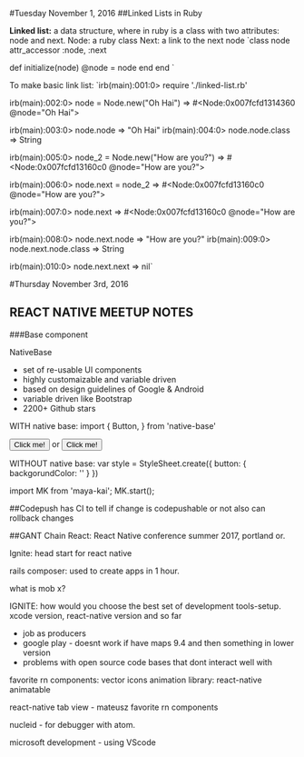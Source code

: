 #Tuesday November 1, 2016
##Linked Lists in Ruby

**Linked list:** a data structure, where in ruby is a class with two attributes: node and next.
Node: a ruby class
Next: a link to the next node
`class node
  attr_accessor :node, :next

  def initialize(node)
    @node = node
  end
end
`

To make basic link list:
`irb(main):001:0> require './linked-list.rb'

irb(main):002:0> node = Node.new("Oh Hai")
=> #<Node:0x007fcfd1314360 @node="Oh Hai">

irb(main):003:0> node.node
=> "Oh Hai"
irb(main):004:0> node.node.class
=> String

irb(main):005:0> node_2 = Node.new("How are you?")
=> #<Node:0x007fcfd13160c0 @node="How are you?">

irb(main):006:0> node.next = node_2
=> #<Node:0x007fcfd13160c0 @node="How are you?">

irb(main):007:0> node.next
=> #<Node:0x007fcfd13160c0 @node="How are you?">

irb(main):008:0> node.next.node
=> "How are you?"
irb(main):009:0> node.next.node.class
=> String

irb(main):010:0> node.next.next
=> nil`

#Thursday November 3rd, 2016
## REACT NATIVE MEETUP NOTES

###Base component


NativeBase
- set of re-usable UI components
- highly customaizable and variable driven
- based on design guidelines of Google & Android
- variable driven like Bootstrap
- 2200+ Github stars

WITH native base:
import {
  Button,
} from 'native-base'

<Button primary>
  Click me!
</Button>
or
<Button success>
  Click me!
</Button>

WITHOUT native base:
var style = StyleSheet.create({
  button: {
    backgorundColor: ''
  }
  })

import MK from 'maya-kai';
MK.start();

##Codepush
has CI to tell if change is codepushable or not
also can rollback changes


##GANT
Chain React: React Native conference summer 2017, portland or.

Ignite: head start for react native

rails composer: used to create apps in 1 hour.

what is mob x?


IGNITE: how would you choose the best set of development tools-setup. xcode version, react-native version and so far
- job as producers
- google play - doesnt work if have maps 9.4 and then something in lower version
- problems with open source code bases that dont interact well with

favorite rn components:
vector icons
animation library: react-native animatable

react-native tab view - mateusz favorite rn components

nucleid - for debugger with atom.

microsoft development - using VScode
